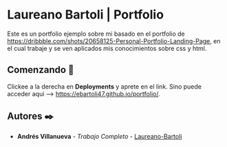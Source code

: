 # Laureano Bartoli | Portfolio

Este es un portfolio ejemplo sobre mi basado en el portfolio de https://dribbble.com/shots/20658125-Personal-Portfolio-Landing-Page, en el cual trabaje y se ven aplicados mis conocimientos sobre css y html.

## Comenzando 🚀

Clickee a la derecha en **Deployments** y aprete en el link. Sino puede acceder aqui --> https://ebartoli47.github.io/portfolio/.

## Autores ✒️

* **Andrés Villanueva** - *Trabajo Completo* - [Laureano-Bartoli](https://github.com/ebartoli47)
